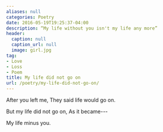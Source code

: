 ```yaml
---
aliases: null
categories: Poetry
date: 2016-05-19T19:25:37-04:00
description: “My life without you isn't my life any more”
header:
  caption: null
  caption_url: null
  image: girl.jpg
tag:
- Love
- Loss
- Poem
title: My life did not go on
url: /poetry/my-life-did-not-go-on/
---
```

After you left me,
They said life would go on.

But my life did not go on,
As it became---

My life minus you.
